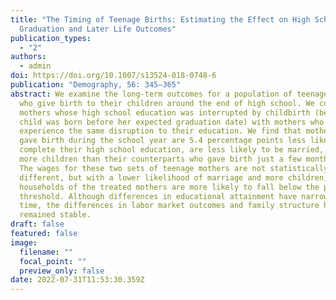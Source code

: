 ```yaml
---
title: "The Timing of Teenage Births: Estimating the Effect on High School
  Graduation and Later Life Outcomes"
publication_types:
  - "2"
authors:
  - admin
doi: https://doi.org/10.1007/s13524-018-0748-6
publication: "Demography, 56: 345–365"
abstract: We examine the long-term outcomes for a population of teenage mothers
  who give birth to their children around the end of high school. We compare the
  mothers whose high school education was interrupted by childbirth (because the
  child was born before her expected graduation date) with mothers who did not
  experience the same disruption to their education. We find that mothers who
  gave birth during the school year are 5.4 percentage points less likely to
  complete their high school education, are less likely to be married, and have
  more children than their counterparts who gave birth just a few months later.
  The wages for these two sets of teenage mothers are not statistically
  different, but with a lower likelihood of marriage and more children, the
  households of the treated mothers are more likely to fall below the poverty
  threshold. Although differences in educational attainment have narrowed over
  time, the differences in labor market outcomes and family structure have
  remained stable.
draft: false
featured: false
image:
  filename: ""
  focal_point: ""
  preview_only: false
date: 2022-07-31T11:53:30.359Z
---
```

